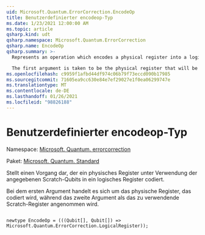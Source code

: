 ```yaml
---
uid: Microsoft.Quantum.ErrorCorrection.EncodeOp
title: Benutzerdefinierter encodeop-Typ
ms.date: 1/23/2021 12:00:00 AM
ms.topic: article
qsharp.kind: udt
qsharp.namespace: Microsoft.Quantum.ErrorCorrection
qsharp.name: EncodeOp
qsharp.summary: >-
  Represents an operation which encodes a physical register into a logical register, using the provided scratch qubits.

  The first argument is taken to be the physical register that will be encoded, while the second argument is taken to be the scratch register that will be used.
ms.openlocfilehash: c9959f1afbd44df974c06b79f73eccd090b17985
ms.sourcegitcommit: 71605ea9cc630e84e7ef29027e1f0ea06299747e
ms.translationtype: MT
ms.contentlocale: de-DE
ms.lasthandoff: 01/26/2021
ms.locfileid: "98826188"
---
```

# <a name="encodeop-user-defined-type"></a>Benutzerdefinierter encodeop-Typ

Namespace: [Microsoft. Quantum. errorcorrection](xref:Microsoft.Quantum.ErrorCorrection)

Paket: [Microsoft. Quantum. Standard](https://nuget.org/packages/Microsoft.Quantum.Standard)


Stellt einen Vorgang dar, der ein physisches Register unter Verwendung der angegebenen Scratch-Qubits in ein logisches Register codiert.

Bei dem ersten Argument handelt es sich um das physische Register, das codiert wird, während das zweite Argument als das zu verwendende Scratch-Register angenommen wird.

```qsharp

newtype EncodeOp = (((Qubit[], Qubit[]) => Microsoft.Quantum.ErrorCorrection.LogicalRegister));
```

